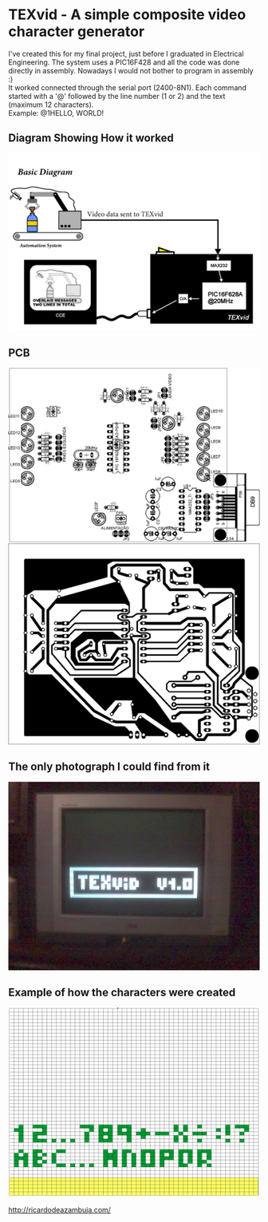 # TEXvid - A simple composite video character generator  
I've created this for my final project, just before I graduated in Electrical Engineering. The system uses a PIC16F428 and all the code was done directly in assembly. Nowadays I would not bother to program in assembly :)    
It worked connected through the serial port (2400-8N1). Each command started with a '@' followed by the line number (1 or 2) and the text (maximum 12 characters).  
Example: @1HELLO, WORLD!
## Diagram Showing How it worked
![TEXvid - How it works](/imgs/howitworks_diag.png)  
## PCB
![PCB - parts](/imgs/TEXvid_pcb_parts.png)  
![PCB - traces](/imgs/TEXvid_pcb_traces.png)  
## The only photograph I could find from it
![TEXvid - live!](/imgs/texvid_working.jpeg)
## Example of how the characters were created
![PCB - parts](/imgs/texvid_example.png)


http://ricardodeazambuja.com/
